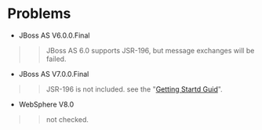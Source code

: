 # Problems #

  * JBoss AS V6.0.0.Final
> > JBoss AS 6.0 supports JSR-196, but message exchanges will be failed.

  * JBoss AS V7.0.0.Final
> > JSR-196 is not included. see the "[Getting Startd Guid](https://docs.jboss.org/author/display/AS7/Getting+Started+Guide)".

  * WebSphere V8.0
> > not checked.